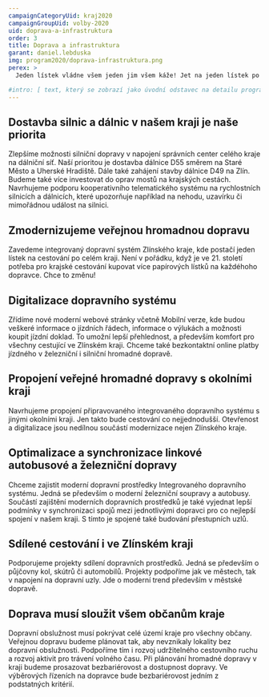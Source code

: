 ```yaml
---
campaignCategoryUid: kraj2020
campaignGroupUid: volby-2020
uid: doprava-a-infrastruktura 
order: 3
title: Doprava a infrastruktura
garant: daniel.lebduska 
img: program2020/doprava-infrastruktura.png
perex: >
  Jeden lístek vládne všem jeden jim všem káže! Jet na jeden lístek po celém kraji nemusí být sci-fi jako Pán Prstenů, chceme, aby to byla realita.

#intro: [ text, který se zobrazí jako úvodní odstavec na detailu programového bodu ]
---
```

## Dostavba silnic a dálnic v našem kraji je naše priorita
Zlepšíme možnosti silniční dopravy v napojení správních center celého kraje na dálniční síť. Naší prioritou je dostavba dálnice D55 směrem na Staré Město a Uherské Hradiště. Dále také zahájení stavby dálnice D49 na Zlín. Budeme také více investovat do oprav mostů na krajských cestách. Navrhujeme podporu kooperativního telematického systému na rychlostních silnicích a dálnicích, které upozorňuje například na nehodu, uzavírku či mimořádnou událost na silnici.

## Zmodernizujeme veřejnou hromadnou dopravu
Zavedeme integrovaný dopravní systém Zlínského kraje, kde postačí jeden lístek na cestování po celém kraji. Není v pořádku, když je ve 21. století potřeba pro krajské cestování kupovat více papírových lístků na každéhoho dopravce. Chce to změnu!

## Digitalizace dopravního systému
Zřídíme nové moderní webové stránky včetně Mobilní verze, kde budou veškeré informace o jízdních řádech, informace o výlukách a možnosti koupit jízdní doklad. To umožní lepší přehlednost, a především komfort pro všechny cestující ve Zlínském kraji. Chceme také bezkontaktní online platby jízdného v železniční i silniční hromadné dopravě.

## Propojení veřejné hromadné dopravy s okolními kraji
Navrhujeme propojení připravovaného integrovaného dopravního systému s jinými okolními kraji. Jen takto bude cestování co nejjednodušší. Otevřenost a digitalizace jsou nedílnou součástí modernizace nejen Zlínského kraje.

## Optimalizace a synchronizace linkové autobusové a železniční dopravy
Chceme zajistit moderní dopravní prostředky Integrovaného dopravního systému. Jedná se především o moderní železniční soupravy a autobusy. Součástí zajištění moderních dopravních prostředků je také vyjednat lepší podmínky v synchronizaci spojů mezi jednotlivými dopravci pro co nejlepší spojení v našem kraji. S tímto je spojené také budování přestupních uzlů.

## Sdílené cestování i ve Zlínském kraji
Podporujeme projekty sdílení dopravních prostředků. Jedná se především o půjčovny kol, skútrů či automobilů. Projekty podpoříme jak ve městech, tak v napojení na dopravní uzly. Jde o moderní trend především v městské dopravě.

## Doprava musí sloužit všem občanům kraje
Dopravní obslužnost musí pokrývat celé území kraje pro všechny občany. Veřejnou dopravu budeme plánovat tak, aby nevznikaly lokality bez dopravní obslužnosti. Podpoříme tím i rozvoj udržitelného cestovního ruchu a rozvoj aktivit pro trávení volného času. Při plánování hromadné dopravy v kraji budeme prosazovat bezbariérovost a dostupnost dopravy. Ve výběrových řízeních na dopravce bude bezbariérovost jedním z podstatných kritérií.
